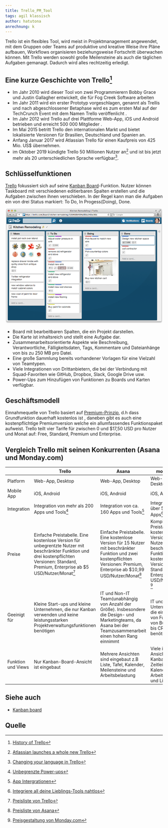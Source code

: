 ```yaml
---
title: Trello_PM_Tool
tags: agil klassisch
author: hatutona
anrechnung: k
---
```


Trello ist ein flexibles Tool, wird meist in Projektmanagement angewendet, mit dem Gruppen oder Teams auf produktive und kreative Weise ihre Pläne aufbauen, Workflows organisieren beziehungsweise Fortschritt überwachen können. Mit Trello werden sowohl große Meilensteine als auch die täglichen Aufgaben gemanagt. Dadurch wird alles rechtzeitig erledigt.

## Eine kurze Geschichte von Trello[^1]
* Im Jahr 2010 wird dieser Tool von zwei Programmierern Bobby Grace und Justin Gallagher entwickelt, die  für  Fog Creek Software arbeiten 
* Im Jahr 2011 wird ein erster Prototyp vorgeschlagen, genannt als Trellis und nach abgeschlossener Betaphase wird es zum ersten Mal auf der TechCrunch Event mit dem Namen Trello veröffenlicht .
* Im Jahr 2012 wird Trello auf drei Plattforme Web-App, iOS und Android betrieben und erreicht 500 000 Mitglieder .
* Im Mai 2015 betritt Trello den internationalen Markt und bietet lokalisierte Versionen für Brasilien, Deutschland und Spanien an.
* Anfang Januar 2017 wird Atlassian Trello für einen Kaufpreis von 425 Mio. US$ übernehmen.
* im Oktober 2019 kündigte Trello 50 Millionen Nutzer an[^2]  und ist bis jetzt mehr als 20 unterschiedlichen Sprache verfügbar[^3].

## Schlüsselfunktionen 
[Trello](https://trello.com/) fokussiert sich auf seine [Kanban Board](https://de.wikipedia.org/wiki/Kanban-Tafel)-Funktion. Nutzer können Taskboard mit verschiedenen editierbaren Spalten erstellen und die Aufgaben zwischen ihnen verschieben. In der Regel kann man die Aufgaben ein von drei Status markiert: To Do, In Progess(Doing), Done.

![Beispielabbildung](Trello_PM_Tool/trello.png)

* Board mit bearbeitbaren Spalten, die ein Projekt darstellen.
* Die Karte ist inhaltsreich und stellt eine Aufgabe dar.
* Zusammenarbeitsorientierte Aspekte wie Beschreibung, Verantwortliche, Fälligkeitsdaten, Tags, Kommentare und Dateianhänge von bis zu 250 MB pro Datei.
* Eine große Sammlung bereits vorhandener Vorlagen für eine Vielzahl von Teamtypen.
* Viele Integrationen von Drittanbietern, die bei der Verbindung mit Squad-Favoriten wie GitHub, Dropbox, Slack, Google Drive usw.
* Power-Ups zum Hinzufügen von Funktionen zu Boards und Karten verfügbar.

## Geschäftsmodell
Einnahmequelle von Trello basiert auf [Premium-Prinzip](https://de.wikipedia.org/wiki/Freemium), d.h dass Grundfunktion dauerhaft kostenlos ist , daneben gibt es auch eine kostenpflichtige Premiumversion welche ein allumfassendes Funktionspaket aufweist. Trello teilt vier Tarife für zwischen 0 und $17,50 USD pro Nutzer und Monat auf:  Free, Standard, Premium und Enterprise.
## Vergleich Trello mit seinen Konkurrenten (Asana und Monday.com)

|   | Trello | Asana | monday.com|
| ------------- | ------------- | ------------- | ------------- |
| Platform  | Web-App, Desktop  | Web-App, Desktop  | Web-App, Desktop  |
| Mobile App  | iOS, Android| iOS, Android| iOS, Android
| Integration | Integration von mehr als 200 Apps und Tools[^4]   | Integration von ca. 160 Apps und Tools[^6]  |  Integration von über 50 Software-Apps[^8] |
| Preise  | Einfache Preistabelle. Eine kostenlose Version für unbegrentzte Nutzer mit beschränkter Funktion und drei kostenpflichten Versionen: Standard,  Premium, Enterprise ab $5 USD/Nutzer/Monat[^5] | Einfache Preistabelle. Eine kostenlose Version für 15 Nutzer mit beschränkter Funktion und zwei kostenpflichten Versionen: Premium, Enterprise ab $10,99 USD/Nutzer/Monat[^7] | Komplexe Preistabelle. Eine kostenlose Version für 2 Nutzer mit beschränkter Funktion und vier kostenpflichten Versionen:  Basic Standard,  Pro, Enterprise ab $10 USD/Nutzer/Monat [^9] |
| Geeinigt für  |Kleine Start-ups und kleine Unternehmen, die nur Kanban verwenden und keine leistungsstarken Projektverwaltungsfunktionen benötigen | IT und Non-IT Team(unabhängig von Anzahl der Größe). Insbesondere die Design- und Marketingteams, da Asana bei der Teamzusammenarbeit einen hohen Rang einnimmt | IT und Non-IT Unternehemen, die eine Vielzahl von Funktionen von Bug Tracking bis CRM benötigen |
| Funktion und Views  | Nur Kanban-Board-Ansicht ist eingebaut | Mehrere  Ansichten sind eingebaut z.B Liste, Tafel, Kalender, Meilensteine und Arbeitsbelastung  | Viele integrierte Ansichten wie Kanban-Board, Zeitleiste, Kalender, Arbeitsauslastung und Liste|
## Siehe auch
* [Kanban board](https://github.com/ManagingProjectsSuccessfully/ManagingProjectsSuccessfully.github.io/blob/main/kb/Kanban_Boards.md)
## Quelle
[^1]: [History of Trello](https://en.wikipedia.org/wiki/Trello)
[^2]: [Atlassian launches a whole new Trello](https://techcrunch.com/2021/02/16/atlassian-launches-a-whole-new-trello/)
[^3]: [Changing your language in Trello](https://help.trello.com/article/745-is-trello-available-in-other-languages)
[^4]: [Unbegrenzte Power-ups](https://trello.com/pricing)
[^5]: [Preisliste von Trello](https://trello.com/pricing)
[^6]: [App Intergrationen](https://asana.com/de/apps)
[^7]: [Preisliste von Asana](https://asana.com/de/pricing)
[^8]: [Integriere all deine Lieblings-Tools nahtlos](https://monday.com/lang/de/integrations/)
[^9]:[Preisgestaltung von Monday.com](https://monday.com/lang/de/pricing/)
